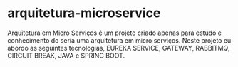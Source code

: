 # arquitetura-microservice

Arquitetura em Micro Serviços é um projeto criado apenas para estudo e conhecimento do seria uma arquitetura em micro serviços.
Neste projeto eu abordo as seguintes tecnologias, EUREKA SERVICE, GATEWAY, RABBITMQ, CIRCUIT BREAK, JAVA e SPRING BOOT.





